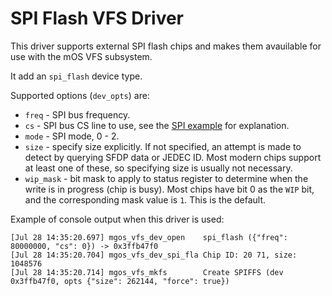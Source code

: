 # SPI Flash VFS Driver

This driver supports external SPI flash chips and makes them avauilable for use with the mOS VFS subsystem.

It add an `spi_flash` device type.

Supported options (`dev_opts`) are:
 * `freq` - SPI bus frequency.
 * `cs` - SPI bus CS line to use, see the [SPI example](https://github.com/mongoose-os-apps/example-spi-c) for explanation.
 * `mode` - SPI mode, 0 - 2.
 * `size` - specify size explicitly. If not specified, an attempt is made to detect by querying SFDP data or JEDEC ID. Most modern chips support at least one of these, so specifying size is usually not necessary.
 * `wip_mask` - bit mask to apply to status register to determine when the write is in progress (chip is busy). Most chips have bit 0 as the `WIP` bit, and the corresponding mask value is `1`. This is the default.

Example of console output when this driver is used:

```
[Jul 28 14:35:20.697] mgos_vfs_dev_open    spi_flash ({"freq": 80000000, "cs": 0}) -> 0x3ffb47f0
[Jul 28 14:35:20.704] mgos_vfs_dev_spi_fla Chip ID: 20 71, size: 1048576
[Jul 28 14:35:20.714] mgos_vfs_mkfs        Create SPIFFS (dev 0x3ffb47f0, opts {"size": 262144, "force": true})
```
